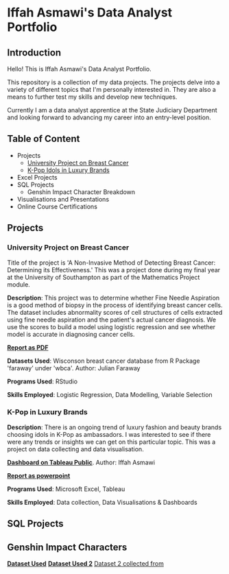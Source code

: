 # Iffah Asmawi's Data Analyst Portfolio

## Introduction
Hello! This is Iffah Asmawi's Data Analyst Portfolio.

This repository is a collection of my data projects. The projects delve into a variety of different topics that I'm personally interested in. They are also a means to further test my skills and develop new techniques.

Currently I am a data analyst apprentice at the State Judiciary Department and looking forward to advancing my career into an entry-level position.

## Table of Content
- Projects
  - [University Project on Breast Cancer](https://github.com/ifffah/datafolio#university-project-on-breast-cancer)
  - [K-Pop Idols in Luxury Brands](https://github.com/ifffah/datafolio#university-project-on-breast-cancer)
- Excel Projects
- SQL Projects
  - Genshin Impact Character Breakdown
- Visualisations and Presentations
- Online Course Certifications
## Projects

### University Project on Breast Cancer
Title of the project is 'A Non-Invasive Method of Detecting Breast Cancer: Determining its Effectiveness.' This was a project done during my final year at the University of Southampton as part of the Mathematics Project module. 

**Description**: This project was to determine whether Fine Needle Aspiration is a good method of biopsy in the process of identifying breast cancer cells. The dataset includes abnormality scores of cell structures of cells extracted using fine needle aspiration and the patient's actual cancer diagnosis. We use the scores to build a model using logistic regression and see whether model is accurate in diagnosing cancer cells.

[**Report as PDF**](https://github.com/ifffah/datafolio/blob/28efedd7219534d256e2e58edbe457ce041bd560/A%20Non-Invasive%20Method%20of%20Detecting%20Breast%20Cancer_%20Determining%20its%20Effectiveness.pdf)

**Datasets Used**: Wisconson breast cancer database from R Package 'faraway' under 'wbca'. Author: Julian Faraway

**Programs Used**: RStudio

**Skills Employed**: Logistic Regression, Data Modelling, Variable Selection

### K-Pop in Luxury Brands
**Description**: There is an ongoing trend of luxury fashion and beauty brands choosing idols in K-Pop as ambassadors. I was interested to see if there were any trends or insights we can get on this particular topic. This was a project on data collecting and data visualisation.  

[**Dashboard on Tableau Public**](https://public.tableau.com/views/K-PopinLuxuryBrands/Summary?:language=en-US&:display_count=n&:origin=viz_share_link). Author: Iffah Asmawi

[**Report as powerpoint**]()

**Programs Used**: Microsoft Excel, Tableau

**Skills Employed**: Data collection, Data Visualisations & Dashboards

## SQL Projects
## Genshin Impact Characters
[**Dataset Used**](https://www.kaggle.com/datasets/sophiahealy/genshin-impact-character-data)
[**Dataset Used 2**](https://www.kaggle.com/datasets/saladyong/genshin-impact-banner-revenue)
[Dataset 2 collected from](https://genshinlab.com/genshin-impact-revenue-chart/)

